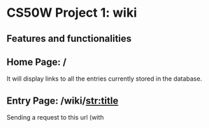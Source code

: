 # CS50W Project 1: wiki

## Features and functionalities

## Home Page: /
It will display links to all the entries currently stored in the database.

## Entry Page: /wiki/<str:title>
Sending a request to this url (with <title> replaced by your search parameter) will check if the user inputted title is in the records. If it is the relevant entry is displayed to the user.

## Search:
Takes in the user input from the search bar and searches a matching entry. If found, it will directly show the entry. Otherwise will result a list of possible search results.

## Create a New Page:
Lets the user create a new page.

## Edit an existing page:
Lets the user edit an existing page.

## Random Page:
Displays an arbitrary entry to the user upon clicking the link.
